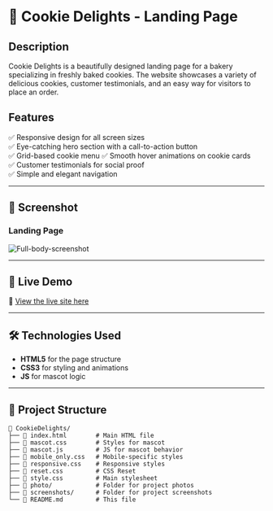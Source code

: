 # 🍪 Cookie Delights - Landing Page  

## **Description**  
Cookie Delights is a beautifully designed landing page for a bakery specializing in freshly baked cookies. The website showcases a variety of delicious cookies, customer testimonials, and an easy way for visitors to place an order.  

## **Features**  
✅ Responsive design for all screen sizes  
✅ Eye-catching hero section with a call-to-action button  
✅ Grid-based cookie menu 
✅ Smooth hover animations on cookie cards  
✅ Customer testimonials for social proof  
✅ Simple and elegant navigation  

---

## **📸 Screenshot**  

### **Landing Page**  
![Full-body-screenshot](screenshots/yourbestdream.github.io_tum-web-lab2_.png)

---

## **🚀 Live Demo**  
🔗 [View the live site here](https://yourbestdream.github.io/tum-web-lab3/)  

---

## **🛠️ Technologies Used**  
- **HTML5** for the page structure  
- **CSS3** for styling and animations  
- **JS** for mascot logic 

---

## **📂 Project Structure**  

```
📁 CookieDelights/
├── 📄 index.html        # Main HTML file
├── 📄 mascot.css        # Styles for mascot
├── 📄 mascot.js         # JS for mascot behavior
├── 📄 mobile_only.css   # Mobile-specific styles
├── 📄 responsive.css    # Responsive styles
├── 📄 reset.css         # CSS Reset
├── 📄 style.css         # Main stylesheet
├── 📂 photo/            # Folder for project photos
├── 📂 screenshots/      # Folder for project screenshots
└── 📄 README.md         # This file
```